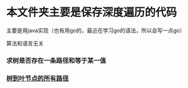 # 本文件夹主要是保存深度遍历的代码

主要是用java实现（也有用go的，最近在学习go的语法，所以会写一点go）

算法和语言无关

### 求树是否存在一条路径和等于某一值
### [树到叶节点的所有路径](src/main/java)